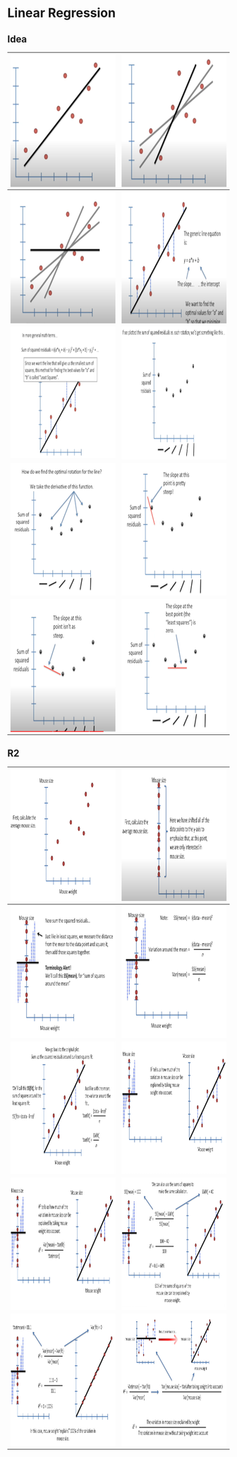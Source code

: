 # Linear Regression

## Idea


<img src="Linear Regression/img/idea_1.png" height="300" width="400">  | <img src="Linear Regression/img/idea_14.png" height="300" width="400">
------------- | -------------
<img src="Linear Regression/img/idea_15.png" height="300" width="400">  | <img src="Linear Regression/img/idea_18.png" height="300" width="400">
<img src="Linear Regression/img/idea_19.png" height="300" width="400">   | <img src="Linear Regression/img/idea_20.png" height="300" width="400"> 
<img src="Linear Regression/img/idea_21.png" height="300" width="400">   | <img src="Linear Regression/img/idea_22.png" height="300" width="400"> 
<img src="Linear Regression/img/idea_23.png" height="300" width="400">   | <img src="Linear Regression/img/idea_24.png" height="300" width="400"> 


## R2
<img src="Linear Regression/img/R2_1.png" height="300" width="400">  | <img src="Linear Regression/img/R2_2.png" height="300" width="400">
------------- | -------------
<img src="Linear Regression/img/R2_3.png" height="300" width="400">  | <img src="Linear Regression/img/R2_4.png" height="300" width="400">
<img src="Linear Regression/img/R2_5.png" height="300" width="400">   | <img src="Linear Regression/img/R2_6.png" height="300" width="400"> 
<img src="Linear Regression/img/R2_7.png" height="300" width="400">   | <img src="Linear Regression/img/R2_8.png" height="300" width="400"> 
<img src="Linear Regression/img/R2_9.png" height="300" width="400">   | <img src="Linear Regression/img/R2_10.png" height="300" width="400"> 

